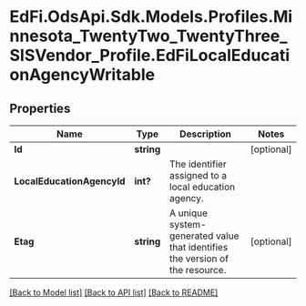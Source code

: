 # EdFi.OdsApi.Sdk.Models.Profiles.Minnesota_TwentyTwo_TwentyThree_SISVendor_Profile.EdFiLocalEducationAgencyWritable
## Properties

Name | Type | Description | Notes
------------ | ------------- | ------------- | -------------
**Id** | **string** |  | [optional] 
**LocalEducationAgencyId** | **int?** | The identifier assigned to a local education agency. | 
**Etag** | **string** | A unique system-generated value that identifies the version of the resource. | [optional] 

[[Back to Model list]](../README.md#documentation-for-models) [[Back to API list]](../README.md#documentation-for-api-endpoints) [[Back to README]](../README.md)

